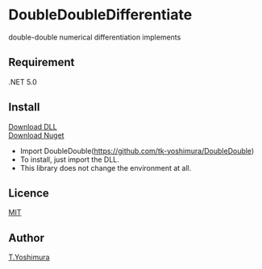 # DoubleDoubleDifferentiate
 double-double numerical differentiation implements

## Requirement
.NET 5.0

## Install

[Download DLL](https://github.com/tk-yoshimura/DoubleDoubleDifferentiate/releases)  
[Download Nuget](https://www.nuget.org/packages/tyoshimura.doubledouble.differentiate/)  

- Import DoubleDouble(https://github.com/tk-yoshimura/DoubleDouble)
- To install, just import the DLL.
- This library does not change the environment at all.

## Licence
[MIT](https://github.com/tk-yoshimura/DoubleDoubleDifferentiate/blob/main/LICENSE)

## Author

[T.Yoshimura](https://github.com/tk-yoshimura)
